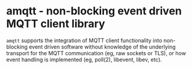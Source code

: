 # amqtt - non-blocking event driven MQTT client library

`amqtt` supports the integration of MQTT client functionality into
non-blocking event driven software without knowledge of the underlying
transport for the MQTT communication (eg, raw sockets or TLS), or
how event handling is implemented (eg, poll(2), libevent, libev,
etc).
